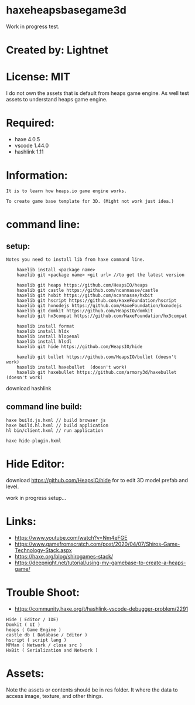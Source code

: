 # haxeheapsbasegame3d

Work in progress test.

# Created by: Lightnet

# License: MIT
 I do not own the assets that is default from heaps game engine. As well test assets to understand heaps game engine.

# Required:
 * haxe 4.0.5
 * vscode 1.44.0
 * hashlink 1.11

# Information:

    It is to learn how heaps.io game engine works.

    To create game base template for 3D. (Might not work just idea.)

# command line:

## setup:
    Notes you need to install lib from haxe command line.
```
    haxelib install <package name>
    haxelib git <package name> <git url> //to get the latest version
```

```
    haxelib git heaps https://github.com/HeapsIO/heaps
    haxelib git castle https://github.com/ncannasse/castle
    haxelib git hxbit https://github.com/ncannasse/hxbit
    haxelib git hscript https://github.com/HaxeFoundation/hscript
    haxelib git hxnodejs https://github.com/HaxeFoundation/hxnodejs
    haxelib git domkit https://github.com/HeapsIO/domkit
    haxelib git hx3compat https://github.com/HaxeFoundation/hx3compat
	
    haxelib install format
    haxelib install hldx
    haxelib install hlopenal
    haxelib install hlsdl
    haxelib git hide https://github.com/HeapsIO/hide

    haxelib git bullet https://github.com/HeapsIO/bullet (doesn't work)
    haxelib install haxebullet  (doesn't work)
    haxelib git haxebullet https://github.com/armory3d/haxebullet (doesn't work)

```

 download hashlink

## command line build:
```
haxe build.js.hxml // build browser js
haxe build.hl.hxml // build application
hl bin/client.hxml // run application

haxe hide-plugin.hxml
```

# Hide Editor:
 download https://github.com/HeapsIO/hide for to edit 3D model prefab and level.

 work in progress setup...


# Links:
 * https://www.youtube.com/watch?v=Nm4eFGE
 * https://www.gamefromscratch.com/post/2020/04/07/Shiros-Game-Technology-Stack.aspx
 * https://haxe.org/blog/shirogames-stack/
 * https://deepnight.net/tutorial/using-my-gamebase-to-create-a-heaps-game/

# Trouble Shoot:
 * https://community.haxe.org/t/hashlink-vscode-debugger-problem/2291
```
Hide ( Editor / IDE)
Domkit ( UI )
heaps ( Game Engine )
castle db ( Database / Editor )
hscript ( script lang )
MPMan ( Network / close src )
HxBit ( Serialization and Network )
```

# Assets:
 Note the assets or contents should be in res folder. It where the data to access image, texture, and other things.